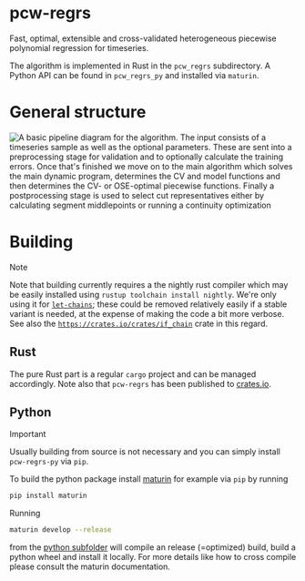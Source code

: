 # pcw-regrs
Fast, optimal, extensible and cross-validated heterogeneous piecewise polynomial regression for timeseries.

The algorithm is implemented in Rust in the `pcw_regrs` subdirectory. A Python API can be found in `pcw_regrs_py` and installed via `maturin`.

# General structure

![A basic pipeline diagram for the algorithm. The input consists of a timeseries sample as well as the optional parameters. These are sent into a preprocessing stage for validation and to optionally calculate the training errors. Once that's finished we move on to the main algorithm which solves the main dynamic program, determines the CV and model functions and then determines the CV- or OSE-optimal piecewise functions. Finally a postprocessing stage is used to select cut representatives either by calculating segment middlepoints or running a continuity optimization](./arch.svg)

# Building

> [!NOTE]
> Note that building currently requires a the nightly rust compiler which may be easily installed using `rustup toolchain install nightly`. We're only using it for [`let-chains`](https://github.com/rust-lang/rust/issues/53667); these could be removed relatively easily if a stable variant is needed, at the expense of making the code a bit more verbose. See also the [`https://crates.io/crates/if_chain`](if_chain) crate in this regard.

## Rust

The pure Rust part is a regular `cargo` project and can be managed accordingly. Note also that `pcw-regrs` has been published to [crates.io](https://crates.io/).

## Python

> [!IMPORTANT]
> Usually building from source is not necessary and you can simply install `pcw-regrs-py` via `pip`.

To build the python package install [maturin](https://www.maturin.rs/) for example via `pip` by running

```bash
pip install maturin
````

Running

```bash
maturin develop --release
```

from the [python subfolder](pcw_regrs_py) will compile an release (=optimized) build, build a python wheel and install it locally. For more details like how to cross compile please consult the maturin documentation.
